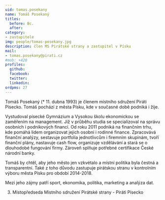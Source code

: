 ```yaml
---
uid: tomas.posekany
name: Tomáš Posekaný
titles:
  before: Bc.
  after:
category:
- zastupitele
img: people/tomas-posekany.jpg
description: člen MS Pirátské strany a zastupitel v Písku
mail:
- tomas.posekany@pirati.cz
#mob: +420
profiles:
  github:
  facebook:				
  twitter:
  linkedin:
ordpms: 27 
---
```

Tomáš Posekaný (* 11. dubna 1993) je členem místního sdružení Piráti Písecko. Tomáš pochází z města Písku, kde v současné době podniká i žije.

Vystudoval písecké Gymnázium a Vysokou školu ekonomickou se zaměřením na management. Již v průběhu studia se specializoval na správu osobních i podnikových financí. Od roku 2011 podniká na finančním trhu, kde pomáhá lidem organizovat jejich osobní i rodinné finance. Zpracovává finanční analýzy, sestavuje portfolia jednotlivcům i firemním skupinám, tvoří finanční plány, nastavuje cash flow, organizuje vzdělávání a stará se o dlouhodobé fungování firmy. Zároveň splňuje potřebné certifikace České národní banky.

Tomáš by chtěl, aby jeho město jen vzkvétalo a místní politika byla čestná a transparentní. Také z toho důvodu zastupuje pirátskou stranu v kontrolním výboru města Písku pro období 2014-2018.

Mezi jeho zájmy patří sport, ekonomika, politika, marketing a analýza dat.

3. Místopředseda Místního sdružení Pirátské strany - Piráti Písecko